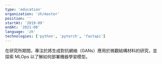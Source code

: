 ```yaml
---
type: 'education'
organization: 'zh/master'
position: ''
startAt: '2019-09'
endAt: '2021-08'
language: 'zh'
technologies: ['python', 'pytorch', 'fastapi']
---
```


在研究所期間，專注於將生成對抗網絡（GANs）應用於微觀結構材料的研究，並探索 MLOps 以了解如何部署機器學習模型。

